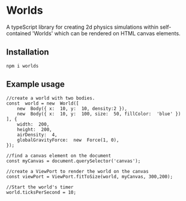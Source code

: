 # Worlds
A typeScript library for creating 2d physics simulations within self-contained 'Worlds' which can be rendered on HTML canvas elements.

## Installation
```npm i worlds```

## Example usage
```
//create a world with two bodies.
const  world = new  World([
	new  Body({ x:  10, y:  10, density:2 }),
	new  Body({ x:  10, y:  100, size:  50, fillColor:  'blue' })
], {
	width:  200,
	height:  200,
	airDensity:  4,
	globalGravityForce:  new  Force(1, 0),
});

//find a canvas element on the document
const myCanvas = document.querySelector('canvas');

//create a ViewPort to render the world on the canvas
const viewPort = ViewPort.fitToSize(world, myCanvas, 300,200);

//Start the world's timer 
world.ticksPerSecond = 10;
```
